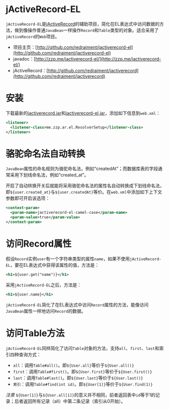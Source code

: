 # jActiveRecord-EL

`jActiveRecord-EL`是[jActiveRecord](https://github.com/redraiment/jactiverecord)的辅助项目，简化在EL表达式中访问数据的方法，做到像操作普通`JavaBean`一样操作`Record`和`Table`类型的对象。适合采用了`jActiveRecord`的`Web`项目。

* 项目主页：[http://github.com/redraiment/jactiverecord-el](http://github.com/redraiment/jactiverecord-el)
* javadoc：[http://zzp.me/jactiverecord-el/](http://zzp.me/jactiverecord-el/)
* jActiveRecord：[http://github.com/redraiment/jactiverecord](http://github.com/redraiment/jactiverecord)

# 安装

下载最新的[jactiverecord.jar](https://github.com/redraiment/jactiverecord)和[jactiverecord-el.jar](https://github.com/redraiment/jactiverecord-el)，添加如下信息到`web.xml`：

```xml
<listener>
  <listener-class>me.zzp.ar.el.ResolverSetup</listener-class>
</listener>
```

# 骆驼命名法自动转换

`JavaBean`属性的命名规则为骆驼命名法，例如“createdAt”；而数据库表的字段通常采用下划线命名法，例如“created_at”。

开启了自动转换开关后就能将采用骆驼命名法的属性名自动转换成下划线命名法，即`${user.created_at}`与`${user.createdAt}`等价。在`web.xml`中添加如下上下文参数即可开启该选项：

```xml
<context-param>
  <param-name>jactiverecord-el-camel-case</param-name>
  <param-value>true</param-value>
</context-param>
```

# 访问Record属性

假设`Record`实例`user`有一个字符串类型的属性`name`，如果不使用`jActiveRecord-EL`，要在EL表达式中获得该属性的值，方法是：

```xml
<h1>${user.get("name")}</h1>
```

采用`jActiveRecord-EL`之后，方法是：

```xml
<h1>${user.name}</h1>
```

`jActiveRecord-EL`简化了在EL表达式中访问`Record`属性的方法，能像访问`JavaBean`属性一样地访问`Record`的数据。

# 访问Table方法

`jActiveRecord-EL`同样简化了访问`Table`对象的方法，支持`all`、`first`、`last`和索引四种查询方式：

* `all`：调用`Table#all()`。即`${User.all}`等价于`${User.all()}`
* `first`：调用`Table#first()`。即`${User.first}`等价于`${User.first()}`
* `last`：调用`Table#last()`。即`${User.last}`等价于`${User.last()}`
* `索引`：调用`Table#find(int id)`。即`${User[1]}`等价于`${User.find(1)}`

*注意* `${User[1]}`与`${User.all[1]}`的意义并不相同，前者返回表中`id`等于1的记录；后者返回所有记录（all）中第*二*条记录（索引从0开始）。

